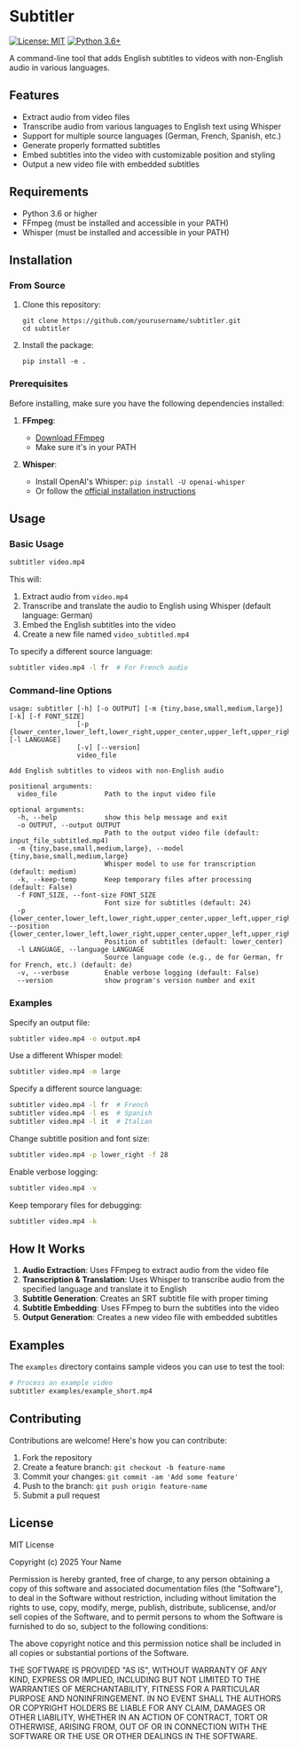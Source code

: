 # Subtitler

[![License: MIT](https://img.shields.io/badge/License-MIT-yellow.svg)](https://opensource.org/licenses/MIT)
[![Python 3.6+](https://img.shields.io/badge/python-3.6+-blue.svg)](https://www.python.org/downloads/)

A command-line tool that adds English subtitles to videos with non-English audio in various languages.

## Features

- Extract audio from video files
- Transcribe audio from various languages to English text using Whisper
- Support for multiple source languages (German, French, Spanish, etc.)
- Generate properly formatted subtitles
- Embed subtitles into the video with customizable position and styling
- Output a new video file with embedded subtitles

## Requirements

- Python 3.6 or higher
- FFmpeg (must be installed and accessible in your PATH)
- Whisper (must be installed and accessible in your PATH)

## Installation

### From Source

1. Clone this repository:
   ```
   git clone https://github.com/yourusername/subtitler.git
   cd subtitler
   ```

2. Install the package:
   ```
   pip install -e .
   ```

### Prerequisites

Before installing, make sure you have the following dependencies installed:

1. **FFmpeg**: 
   - [Download FFmpeg](https://ffmpeg.org/download.html)
   - Make sure it's in your PATH

2. **Whisper**:
   - Install OpenAI's Whisper: `pip install -U openai-whisper`
   - Or follow the [official installation instructions](https://github.com/openai/whisper#setup)

## Usage

### Basic Usage

```bash
subtitler video.mp4
```

This will:
1. Extract audio from `video.mp4`
2. Transcribe and translate the audio to English using Whisper (default language: German)
3. Embed the English subtitles into the video
4. Create a new file named `video_subtitled.mp4`

To specify a different source language:
```bash
subtitler video.mp4 -l fr  # For French audio
```

### Command-line Options

```
usage: subtitler [-h] [-o OUTPUT] [-m {tiny,base,small,medium,large}] [-k] [-f FONT_SIZE]
                 [-p {lower_center,lower_left,lower_right,upper_center,upper_left,upper_right}] [-l LANGUAGE]
                 [-v] [--version]
                 video_file

Add English subtitles to videos with non-English audio

positional arguments:
  video_file            Path to the input video file

optional arguments:
  -h, --help            show this help message and exit
  -o OUTPUT, --output OUTPUT
                        Path to the output video file (default: input_file_subtitled.mp4)
  -m {tiny,base,small,medium,large}, --model {tiny,base,small,medium,large}
                        Whisper model to use for transcription (default: medium)
  -k, --keep-temp       Keep temporary files after processing (default: False)
  -f FONT_SIZE, --font-size FONT_SIZE
                        Font size for subtitles (default: 24)
  -p {lower_center,lower_left,lower_right,upper_center,upper_left,upper_right}, --position {lower_center,lower_left,lower_right,upper_center,upper_left,upper_right}
                        Position of subtitles (default: lower_center)
  -l LANGUAGE, --language LANGUAGE
                        Source language code (e.g., de for German, fr for French, etc.) (default: de)
  -v, --verbose         Enable verbose logging (default: False)
  --version             show program's version number and exit
```

### Examples

Specify an output file:
```bash
subtitler video.mp4 -o output.mp4
```

Use a different Whisper model:
```bash
subtitler video.mp4 -m large
```

Specify a different source language:
```bash
subtitler video.mp4 -l fr  # French
subtitler video.mp4 -l es  # Spanish
subtitler video.mp4 -l it  # Italian
```

Change subtitle position and font size:
```bash
subtitler video.mp4 -p lower_right -f 28
```

Enable verbose logging:
```bash
subtitler video.mp4 -v
```

Keep temporary files for debugging:
```bash
subtitler video.mp4 -k
```

## How It Works

1. **Audio Extraction**: Uses FFmpeg to extract audio from the video file
2. **Transcription & Translation**: Uses Whisper to transcribe audio from the specified language and translate it to English
3. **Subtitle Generation**: Creates an SRT subtitle file with proper timing
4. **Subtitle Embedding**: Uses FFmpeg to burn the subtitles into the video
5. **Output Generation**: Creates a new video file with embedded subtitles

## Examples

The `examples` directory contains sample videos you can use to test the tool:

```bash
# Process an example video
subtitler examples/example_short.mp4
```

## Contributing

Contributions are welcome! Here's how you can contribute:

1. Fork the repository
2. Create a feature branch: `git checkout -b feature-name`
3. Commit your changes: `git commit -am 'Add some feature'`
4. Push to the branch: `git push origin feature-name`
5. Submit a pull request

## License

MIT License

Copyright (c) 2025 Your Name

Permission is hereby granted, free of charge, to any person obtaining a copy
of this software and associated documentation files (the "Software"), to deal
in the Software without restriction, including without limitation the rights
to use, copy, modify, merge, publish, distribute, sublicense, and/or sell
copies of the Software, and to permit persons to whom the Software is
furnished to do so, subject to the following conditions:

The above copyright notice and this permission notice shall be included in all
copies or substantial portions of the Software.

THE SOFTWARE IS PROVIDED "AS IS", WITHOUT WARRANTY OF ANY KIND, EXPRESS OR
IMPLIED, INCLUDING BUT NOT LIMITED TO THE WARRANTIES OF MERCHANTABILITY,
FITNESS FOR A PARTICULAR PURPOSE AND NONINFRINGEMENT. IN NO EVENT SHALL THE
AUTHORS OR COPYRIGHT HOLDERS BE LIABLE FOR ANY CLAIM, DAMAGES OR OTHER
LIABILITY, WHETHER IN AN ACTION OF CONTRACT, TORT OR OTHERWISE, ARISING FROM,
OUT OF OR IN CONNECTION WITH THE SOFTWARE OR THE USE OR OTHER DEALINGS IN THE
SOFTWARE.
